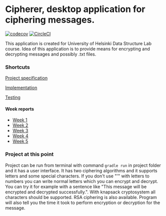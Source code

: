 # Cipherer, desktop application for ciphering messages.

[![codecov](https://codecov.io/gh/ArttuJanhunen/cipherer/branch/master/graph/badge.svg)](https://codecov.io/gh/ArttuJanhunen/cipherer)
[![CircleCI](https://circleci.com/gh/ArttuJanhunen/cipherer.svg?style=svg)](https://circleci.com/gh/ArttuJanhunen/cipherer)

This application is created for University of Helsinki Data Structure Lab course.
Idea of this application is to provide means for encrypting and decrypting messages and possibly .txt files.

### Shortcuts

[Project specification](https://github.com/ArttuJanhunen/cipherer/blob/master/documentation/projectspesification.md)

[Implementation](https://github.com/ArttuJanhunen/cipherer/blob/master/documentation/implementation.md)

[Testing](https://github.com/ArttuJanhunen/cipherer/blob/master/documentation/testingdocument.md)

#### Week reports

* [Week 1](https://github.com/ArttuJanhunen/cipherer/blob/master/documentation/weeklyreports/week1.md)
* [Week 2](https://github.com/ArttuJanhunen/cipherer/blob/master/documentation/weeklyreports/week2.md)
* [Week 3](https://github.com/ArttuJanhunen/cipherer/blob/master/documentation/weeklyreports/week3.md)
* [Week 4](https://github.com/ArttuJanhunen/cipherer/blob/master/documentation/weeklyreports/week4.md)
* [Week 5](https://github.com/ArttuJanhunen/cipherer/blob/master/documentation/weeklyreports/week5.md)


### Project at this point

Project can be run from terminal with command `gradle run` in project folder and it has a user interface. It has two ciphering algorithms
and it supports letters and some special characters. If you don't use "'" with letters to numbers you can write normal letters
which you can encrypt and decrypt. You can try it for example with a sentence like "This message will
be encrypted and decrypted successfully.". With knapsack cryptosystem all characters should be supported. 
RSA ciphering is also available. Program will also tell you the time it took to perform encryption or
decryption for the message. 
